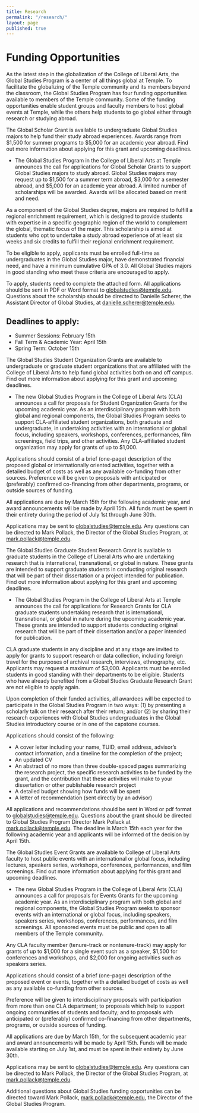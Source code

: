 ```yaml
---
title: Research
permalink: "/research/"
layout: page
published: true
---
```

# Funding Opportunities

As the latest step in the globalization of the College of Liberal Arts, the Global Studies Program is a center of all things global at Temple. To facilitate the globalizing of the Temple community and its members beyond the classroom, the Global Studies Program has four funding opportunities available to members of the Temple community. Some of the funding opportunities enable student groups and faculty members to host global events at Temple, while the others help students to go global either through research or studying abroad.

The Global Scholar Grant is available to undergraduate Global Studies majors to help fund their study abroad experiences.  Awards range from $1,500 for summer programs to $5,000 for an academic year abroad. Find out more information about applying for this grant and upcoming deadlines.
- The Global Studies Program in the College of Liberal Arts at Temple announces the call for applications for Global Scholar Grants to support Global Studies majors to study abroad. Global Studies majors may request up to $1,500 for a summer term abroad, $3,000 for a semester abroad, and $5,000 for an academic year abroad. A limited number of scholarships will be awarded. Awards will be allocated based on merit and need.

As a component of the Global Studies degree, majors are required to fulfill a regional enrichment requirement, which is designed to provide students with expertise in a specific geographic region of the world to complement the global, thematic focus of the major. This scholarship is aimed at students who opt to undertake a study abroad experience of at least six weeks and six credits to fulfill their regional enrichment requirement.

To be eligible to apply, applicants must be enrolled full-time as undergraduates in the Global Studies major, have demonstrated financial need, and have a minimum cumulative GPA of 3.0. All Global Studies majors in good standing who meet these criteria are encouraged to apply.

To apply, students need to complete the attached form. All applications should be sent in PDF or Word format to globalstudies@temple.edu.  Questions about the scholarship should be directed to Danielle Scherer, the Assistant Director of Global Studies, at danielle.scherer@temple.edu.

## Deadlines to apply:

- Summer Sessions: February 15th
- Fall Term & Academic Year: April 15th
- Spring Term: October 15th

[Global Studies’ Undergraduate Study Abroad Scholarship Application]:(http://www.cla.temple.edu/wp-content/uploads/2016/04/Global-Studies-Study-Abroad-Scholarship.docx)

The Global Studies Student Organization Grants are available to undergraduate or graduate student organizations that are affiliated with the College of Liberal Arts to help fund global activities both on and off campus. Find out more information about applying for this grant and upcoming deadlines.
- The new Global Studies Program in the College of Liberal Arts (CLA) announces a call for proposals for Student Organization Grants for the upcoming academic year. As an interdisciplinary program with both global and regional components, the Global Studies Program seeks to support CLA-affiliated student organizations, both graduate and undergraduate, in undertaking activities with an international or global focus, including speakers, workshops, conferences, performances, film screenings, field trips, and other activities. Any CLA-affiliated student organization may apply for grants of up to $1,000.

Applications should consist of a brief (one-page) description of the proposed global or internationally oriented activities, together with a detailed budget of costs as well as any available co-funding from other sources. Preference will be given to proposals with anticipated or (preferably) confirmed co-financing from other departments, programs, or outside sources of funding.

All applications are due by March 15th for the following academic year, and award announcements will be made by April 15th. All funds must be spent in their entirety during the period of July 1st through June 30th.

Applications may be sent to [globalstudies@temple.edu](mailto:globalstudies@temple.edu). Any questions can be directed to Mark Pollack, the Director of the Global Studies Program, at [mark.pollack@temple.edu](mailto:markpollack@temple.edu).

The Global Studies Graduate Student Research Grant is available to graduate students in the College of Liberal Arts who are undertaking research that is international, transnational, or global in nature.  These grants are intended to support graduate students in conducting original research that will be part of their dissertation or a project intended for publication.  Find out more information about applying for this grant and upcoming deadlines.
- The Global Studies Program in the College of Liberal Arts at Temple announces the call for applications for Research Grants for CLA graduate students undertaking research that is international, transnational, or global in nature during the upcoming academic year. These grants are intended to support students conducting original research that will be part of their dissertation and/or a paper intended for publication.

CLA graduate students in any discipline and at any stage are invited to apply for grants to support research or data collection, including foreign travel for the purposes of archival research, interviews, ethnography, etc.  Applicants may request a maximum of $3,000. Applicants must be enrolled students in good standing with their departments to be eligible.  Students who have already benefited from a Global Studies Graduate Research Grant are not eligible to apply again.

Upon completion of their funded activities, all awardees will be expected to participate in the Global Studies Program in two ways: (1) by presenting a scholarly talk on their research after their return; and/or (2) by sharing their research experiences with Global Studies undergraduates in the Global Studies introductory course or in one of the capstone courses.

Applications should consist of the following:

- A cover letter including your name, TUID, email address, advisor’s contact information, and a timeline for the completion of the project;
- An updated CV
- An abstract of no more than three double-spaced pages summarizing the research project, the specific research activities to be funded by the grant, and the contribution that these activities will make to your dissertation or other publishable research project
- A detailed budget showing how funds will be spent
- A letter of recommendation (sent directly by an advisor)

All applications and recommendations should be sent in Word or pdf format to [globalstudies@temple.edu](mailto:globalstudies@temple.edu). Questions about the grant should be directed to Global Studies Program Director Mark Pollack at [mark.pollack@temple.edu](mailto:markpollack@temple.edu). The deadline is March 15th each year for the following academic year and applicants will be informed of the decision by April 15th.

The Global Studies Event Grants are available to College of Liberal Arts faculty to host public events with an international or global focus, including lectures, speakers series, workshops, conferences, performances, and film screenings. Find out more information about applying for this grant and upcoming deadlines.
- The new Global Studies Program in the College of Liberal Arts (CLA) announces a call for proposals for Events Grants for the upcoming academic year. As an interdisciplinary program with both global and regional components, the Global Studies Program seeks to sponsor events with an international or global focus, including speakers, speakers series, workshops, conferences, performances, and film screenings. All sponsored events must be public and open to all members of the Temple community.

Any CLA faculty member (tenure-track or nontenure-track) may apply for grants of up to $1,000 for a single event such as a speaker, $1,500 for conferences and workshops, and $2,000 for ongoing activities such as speakers series.

Applications should consist of a brief (one-page) description of the proposed event or events, together with a detailed budget of costs as well as any available co-funding from other sources.

Preference will be given to interdisciplinary proposals with participation from more than one CLA department; to proposals which help to support ongoing communities of students and faculty; and to proposals with anticipated or (preferably) confirmed co-financing from other departments, programs, or outside sources of funding.

All applications are due by March 15th, for the subsequent academic year and award announcements will be made by April 15th. Funds will be made available starting on July 1st, and must be spent in their entirety by June 30th.

Applications may be sent to globalstudies@temple.edu. Any questions can be directed to Mark Pollack, the Director of the Global Studies Program, at [mark.pollack@temple.edu](mailto:markpollack@temple.edu).

Additional questions about Global Studies funding opportunities can be directed toward Mark Pollack, [mark.pollack@temple.edu](mailto:markpollack@temple.edu), the Director of the Global Studies Program.
